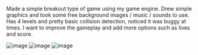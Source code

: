 Made a simple breakout type of game using my game engine. Drew simple graphics and took some free background images / music / sounds to use. Has 4 levels and pretty basic collision detection, noticed it was buggy at times. I want to improve the gameplay and add more options such as lives and score.

![image](http://i5.photobucket.com/albums/y158/pairenoid/lvl2_zpsbb4486ea.png)
![image](http://i5.photobucket.com/albums/y158/pairenoid/level3_zps62d14e36.png)
![image](http://i5.photobucket.com/albums/y158/pairenoid/lvl1_zpsae6d60cf.png)
